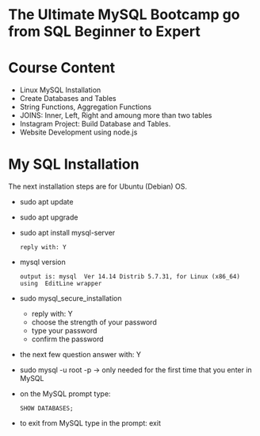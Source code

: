
# **The Ultimate MySQL Bootcamp go from SQL Beginner to Expert**

# **Course Content**
- Linux MySQL Installation
- Create Databases and Tables
- String Functions, Aggregation Functions
- JOINS: Inner, Left, Right and amoung more than two tables
- Instagram Project: Build Database and Tables.
- Website Development using node.js


# **My SQL Installation**

The next installation steps are for Ubuntu (Debian) OS.

- sudo apt update
- sudo apt upgrade
- sudo apt install mysql-server

      reply with: Y

- mysql version

      output is: mysql  Ver 14.14 Distrib 5.7.31, for Linux (x86_64) using  EditLine wrapper

- sudo mysql_secure_installation
    - reply with: Y
    - choose the strength of your password
    - type your password
    - confirm the password

- the next few question answer with: Y

- sudo mysql -u root -p -> only needed for the first time that you enter in MySQL

- on the MySQL prompt type:

      SHOW DATABASES;
- to exit from MySQL type in the prompt: exit
